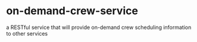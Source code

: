 # on-demand-crew-service
a RESTful service that will provide on-demand crew scheduling information to other services
